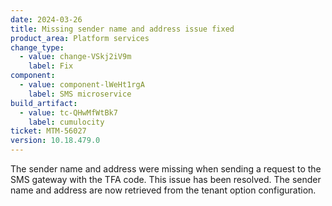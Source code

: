 ```yaml
---
date: 2024-03-26
title: Missing sender name and address issue fixed
product_area: Platform services
change_type:
  - value: change-VSkj2iV9m
    label: Fix
component:
  - value: component-lWeHt1rgA
    label: SMS microservice
build_artifact:
  - value: tc-QHwMfWtBk7
    label: cumulocity
ticket: MTM-56027
version: 10.18.479.0
---
```

The sender name and address were missing when sending a request to the SMS gateway with the TFA code. This issue has been resolved. The sender name and address are now retrieved from the tenant option configuration.
